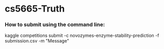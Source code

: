 # cs5665-Truth

### How to submit using the command line:

kaggle competitions submit -c novozymes-enzyme-stability-prediction -f submission.csv -m "Message"
